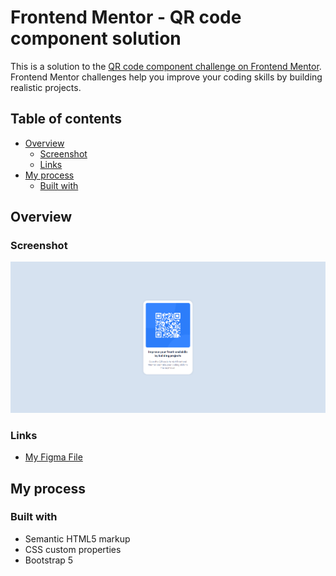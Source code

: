 # Frontend Mentor - QR code component solution

This is a solution to the [QR code component challenge on Frontend Mentor](https://www.frontendmentor.io/challenges/qr-code-component-iux_sIO_H). Frontend Mentor challenges help you improve your coding skills by building realistic projects. 

## Table of contents

- [Overview](#overview)
  - [Screenshot](#screenshot)
  - [Links](#links)
- [My process](#my-process)
  - [Built with](#built-with)

## Overview

### Screenshot

![alt text](/images/screenshot.png)

### Links

- [My Figma File](https://www.figma.com/file/BsAjL3QWp1RwsbiIPIAM9B/QRCode-Component-main?type=design&node-id=0%3A1&mode=design&t=b0GfADit2kbhvKKF-1)

## My process

### Built with

- Semantic HTML5 markup
- CSS custom properties
- Bootstrap 5

